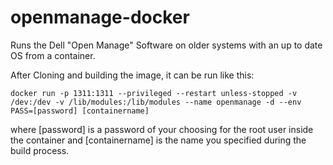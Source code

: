 # openmanage-docker

Runs the Dell "Open Manage" Software on older systems with an up to date OS from a container.

After Cloning and building the image, it can be run like this:

```
docker run -p 1311:1311 --privileged --restart unless-stopped -v /dev:/dev -v /lib/modules:/lib/modules --name openmanage -d --env PASS=[password] [containername]
```

where [password] is a password of your choosing for the root user inside the container and [containername] is the name you specified during the build process.